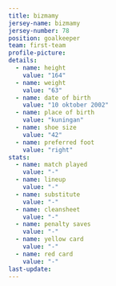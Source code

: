 ```yaml
---
title: bizmamy
jersey-name: bizmamy
jersey-number: 78
position: goalkeeper
team: first-team
profile-picture:
details:
  - name: height
    value: "164"
  - name: weight
    value: "63"
  - name: date of birth
    value: "10 oktober 2002"
  - name: place of birth
    value: "kuningan"
  - name: shoe size
    value: "42"
  - name: preferred foot
    value: "right"
stats:
  - name: match played
    value: "-"
  - name: lineup
    value: "-"
  - name: substitute
    value: "-"
  - name: cleansheet
    value: "-"
  - name: penalty saves
    value: "-"
  - name: yellow card
    value: "-"
  - name: red card
    value: "-"
last-update:
---
```

